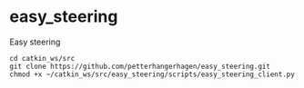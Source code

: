# easy_steering
Easy steering

```
cd catkin_ws/src
git clone https://github.com/petterhangerhagen/easy_steering.git
chmod +x ~/catkin_ws/src/easy_steering/scripts/easy_steering_client.py
```
